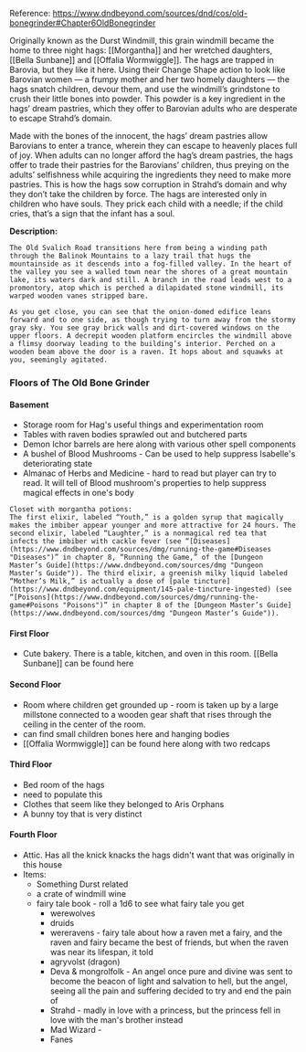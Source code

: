Reference: https://www.dndbeyond.com/sources/dnd/cos/old-bonegrinder#Chapter6OldBonegrinder

Originally known as the Durst Windmill, this grain windmill became the home to three night hags: [[Morgantha]] and her wretched daughters, [[Bella Sunbane]] and [[Offalia Wormwiggle]]. The hags are trapped in Barovia, but they like it here. Using their Change Shape action to look like Barovian women — a frumpy mother and her two homely daughters — the hags snatch children, devour them, and use the windmill’s grindstone to crush their little bones into powder. This powder is a key ingredient in the hags’ dream pastries, which they offer to Barovian adults who are desperate to escape Strahd’s domain.

Made with the bones of the innocent, the hags’ dream pastries allow Barovians to enter a trance, wherein they can escape to heavenly places full of joy. When adults can no longer afford the hag’s dream pastries, the hags offer to trade their pastries for the Barovians’ children, thus preying on the adults’ selfishness while acquiring the ingredients they need to make more pastries. This is how the hags sow corruption in Strahd’s domain and why they don’t take the children by force. The hags are interested only in children who have souls. They prick each child with a needle; if the child cries, that’s a sign that the infant has a soul.

**Description:** 
```
The Old Svalich Road transitions here from being a winding path through the Balinok Mountains to a lazy trail that hugs the mountainside as it descends into a fog-filled valley. In the heart of the valley you see a walled town near the shores of a great mountain lake, its waters dark and still. A branch in the road leads west to a promontory, atop which is perched a dilapidated stone windmill, its warped wooden vanes stripped bare.

As you get close, you can see that the onion-domed edifice leans forward and to one side, as though trying to turn away from the stormy gray sky. You see gray brick walls and dirt-covered windows on the upper floors. A decrepit wooden platform encircles the windmill above a flimsy doorway leading to the building’s interior. Perched on a wooden beam above the door is a raven. It hops about and squawks at you, seemingly agitated.
```

### Floors of The Old Bone Grinder

#### Basement
- Storage room for Hag's useful things and experimentation room
- Tables with raven bodies sprawled out and butchered parts
- Demon Ichor barrels are here along with various other spell components
- A bushel of Blood Mushrooms - Can be used to help suppress Isabelle's deteriorating state
- Almanac of Herbs and Medicine - hard to read but player can try to read. It will tell of Blood mushroom's properties to help suppress magical effects in one's body
```
Closet with morgantha potions: 
The first elixir, labeled “Youth,” is a golden syrup that magically makes the imbiber appear younger and more attractive for 24 hours. The second elixir, labeled “Laughter,” is a nonmagical red tea that infects the imbiber with cackle fever (see “[Diseases](https://www.dndbeyond.com/sources/dmg/running-the-game#Diseases "Diseases")” in chapter 8, “Running the Game,” of the [Dungeon Master’s Guide](https://www.dndbeyond.com/sources/dmg "Dungeon Master’s Guide")). The third elixir, a greenish milky liquid labeled “Mother’s Milk,” is actually a dose of [pale tincture](https://www.dndbeyond.com/equipment/145-pale-tincture-ingested) (see “[Poisons](https://www.dndbeyond.com/sources/dmg/running-the-game#Poisons "Poisons")” in chapter 8 of the [Dungeon Master’s Guide](https://www.dndbeyond.com/sources/dmg "Dungeon Master’s Guide")).
```
#### First Floor 
- Cute bakery. There is a table, kitchen, and oven in this room. [[Bella Sunbane]] can be found here
#### Second Floor
- Room where children get grounded up - room is taken up by a large millstone connected to a wooden gear shaft that rises through the ceiling in the center of the room.
- can find small children bones here and hanging bodies
- [[Offalia Wormwiggle]] can be found here along with two redcaps
#### Third Floor
- Bed room of the hags
- need to populate this
-  Clothes that seem like they belonged to Aris Orphans
- A bunny toy that is very distinct
#### Fourth Floor
- Attic. Has all the knick knacks the hags didn't want that was originally in this house
- Items:
	- Something Durst related
	- a crate of windmill wine
	- fairy tale book - roll a 1d6 to see what fairy tale you get
		- werewolves
		- druids
		- wereravens - fairy tale about how a raven met a fairy, and the raven and fairy became the best of friends, but when the raven was near its lifespan, it told 
		- agryvolst (dragon)
		- Deva & mongrolfolk - An angel once pure and divine was sent to become the beacon of light and salvation to hell, but the angel, seeing all the pain and suffering decided to try and end the pain of 
		- Strahd - madly in love with a princess, but the princess fell in love with the man's brother instead
		- Mad Wizard - 
		-  Fanes
